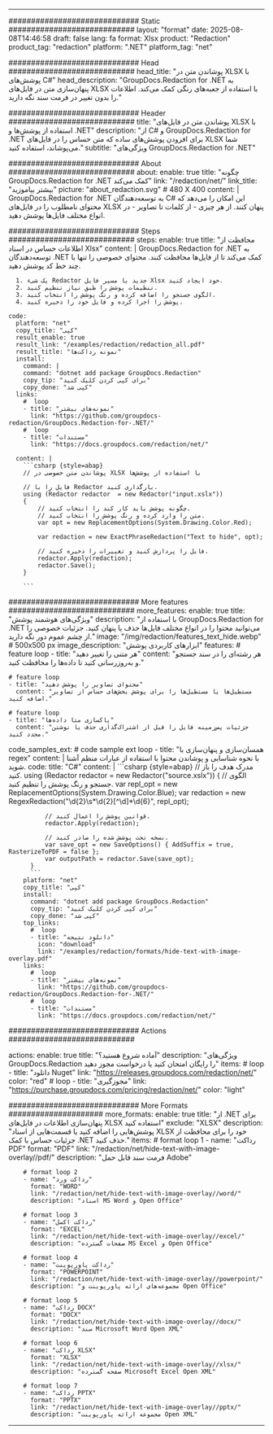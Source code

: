 
---
############################# Static ############################
layout: "format"
date:  2025-08-08T14:46:58
draft: false
lang: fa
format: Xlsx
product: "Redaction"
product_tag: "redaction"
platform: ".NET"
platform_tag: "net"

############################# Head ############################
head_title: "پوشاندن متن در XLSX با پوشش‌های C#"
head_description: "GroupDocs.Redaction for .NET به پنهان‌سازی متن در فایل‌های XLSX با استفاده از جعبه‌های رنگی کمک می‌کند. اطلاعات را بدون تغییر در فرمت سند نگه دارید."

############################# Header ############################
title: "پوشاندن متن در فایل‌های XLSX با استفاده از پوشش‌ها و .NET" 
description: "از C# و GroupDocs.Redaction for .NET برای افزودن پوشش‌های ساده که متن حساس را در فایل‌های XLSX شما می‌پوشاند، استفاده کنید."
subtitle: "ویژگی‌های GroupDocs.Redaction for .NET" 

############################# About ############################
about:
    enable: true
    title: "چگونه GroupDocs.Redaction for .NET کمک می‌کند"
    link: "/redaction/net/"
    link_title: "بیشتر بیاموزید"
    picture: "about_redaction.svg" # 480 X 400
    content: |
       GroupDocs.Redaction for .NET به توسعه‌دهندگان C# این امکان را می‌دهد که محتوای نامطلوب را در فایل‌های XLSX پنهان کنند. از هر چیزی - از کلمات تا تصاویر - در انواع مختلف فایل‌ها پوشش دهید.

############################# Steps ############################
steps:
    enable: true
    title: "محافظت از اطلاعات حساس در اسناد Xlsx"
    content: |
      GroupDocs.Redaction for .NET به توسعه‌دهندگان .NET کمک می‌کند تا از فایل‌ها محافظت کنند. محتوای خصوصی را تنها با چند خط کد پوشش دهید.
      
      1. یک شیء Redactor جدید با مسیر فایل Xlsx خود ایجاد کنید.
      2. تنظیمات پوشش را طبق نیاز تنظیم کنید.
      3. الگوی جستجو را اضافه کرده و رنگ پوشش را انتخاب کنید.
      4. پوشش را اجرا کرده و فایل خود را ذخیره کنید.
   
    code:
      platform: "net"
      copy_title: "کپی"
      result_enable: true
      result_link: "/examples/redaction/redaction_all.pdf"
      result_title: "نمونه رداکت‌ها"
      install:
        command: |
        command: "dotnet add package GroupDocs.Redaction"
        copy_tip: "برای کپی کردن کلیک کنید"
        copy_done: "کپی شد"
      links:
        #  loop
        - title: "نمونه‌های بیشتر"
          link: "https://github.com/groupdocs-redaction/GroupDocs.Redaction-for-.NET/"
        #  loop
        - title: "مستندات"
          link: "https://docs.groupdocs.com/redaction/net/"
          
      content: |
        ```csharp {style=abap}
        // پوشاندن متن خصوصی در XLSX با استفاده از پوشش‌ها

        // فایل را با Redactor بارگذاری کنید.
        using (Redactor redactor  = new Redactor("input.xslx"))
        {
            // چگونه پوشش باید کار کند را انتخاب کنید.
            // متن را وارد کرده و رنگ پوشش را انتخاب کنید.
            var opt = new ReplacementOptions(System.Drawing.Color.Red);
            
            var redaction = new ExactPhraseRedaction("Text to hide", opt);

            // فایل را پردازش کنید و تغییرات را ذخیره کنید.
            redactor.Apply(redaction);
            redactor.Save();
        }
        
        ```            


############################# More features ############################
more_features:
  enable: true
  title: "ویژگی‌های هوشمند پوشش"
  description: "با استفاده از GroupDocs.Redaction for .NET می‌توانید محتوا را در انواع مختلف فایل‌ها حذف یا پنهان کنید. جزئیات خصوصی را از چشم عموم دور نگه دارید."
  image: "/img/redaction/features_text_hide.webp" # 500x500 px
  image_description: "ابزارهای کاربردی پوشش"
  features:
    # feature loop
    - title: "هر متنی را تغییر دهید"
      content: "هر رشته‌ای را در سند جستجو و به‌روزرسانی کنید تا داده‌ها را محافظت کنید."

    # feature loop
    - title: "محتوای تصاویر را پوشش دهید"
      content: "مستطیل‌ها یا مستطیل‌ها را برای پوشش بخش‌های حساس از تصاویر اضافه کنید."

    # feature loop
    - title: "پاکسازی متا داده‌ها"
      content: "جزئیات پس‌زمینه فایل را قبل از اشتراک‌گذاری حذف یا نوشتن مجدد کنید."
      
  code_samples_ext:
    # code sample ext loop
    - title: "همسان‌سازی و پنهان‌سازی با regex"
      content: |
        با نحوه شناسایی و پوشاندن محتوا با استفاده از عبارات منظم آشنا شوید.
      code:
        title: "C#"
        content: |
          ```csharp {style=abap}
          //  مدرک هدف را باز کنید.
          using (Redactor redactor  = new Redactor("source.xslx"))
          {
              // الگوی جستجو و رنگ پوشش را تنظیم کنید.
              var repl_opt = new ReplacementOptions(System.Drawing.Color.Blue);
              var redaction = new RegexRedaction("\\d{2}\\s*\\d{2}[^\\d]*\\d{6}", repl_opt);

              // قوانین پوشش را اعمال کنید.
              redactor.Apply(redaction);

              // نسخه تحت پوشش شده را صادر کنید.
              var save_opt = new SaveOptions() { AddSuffix = true, RasterizeToPDF = false };
              var outputPath = redactor.Save(save_opt);
          }
          ```
        platform: "net"
        copy_title: "کپی"
        install:
          command: "dotnet add package GroupDocs.Redaction"
          copy_tip: "برای کپی کردن کلیک کنید"
          copy_done: "کپی شد"
        top_links:
          #  loop
          - title: "دانلود نتیجه"
            icon: "download"
            link: "/examples/redaction/formats/hide-text-with-image-overlay.pdf"
        links:
          #  loop
          - title: "نمونه‌های بیشتر"
            link: "https://github.com/groupdocs-redaction/GroupDocs.Redaction-for-.NET/"
          #  loop
          - title: "مستندات"
            link: "https://docs.groupdocs.com/redaction/net/"


############################# Actions ############################

actions:
  enable: true
  title: "آماده شروع هستید؟"
  description: "ویژگی‌های GroupDocs.Redaction را رایگان امتحان کنید یا درخواست مجوز دهید"
  items:
    #  loop
    - title: "دانلود Nuget"
      link: "https://releases.groupdocs.com/redaction/net/"
      color: "red"
        #  loop
    - title: "مجوزگیری"
      link: "https://purchase.groupdocs.com/pricing/redaction/net/"
      color: "light"


############################# More Formats #####################
more_formats:
    enable: true
    title: "از .NET برای پنهان‌سازی اطلاعات در فایل‌های XLSX استفاده کنید"
    exclude: "XLSX"
    description: "پوشش‌هایی را اضافه کنید یا قسمت‌هایی از اسناد XLSX خود را برای محافظت از جزئیات حساس با کمک .NET حذف کنید."
    items: 
        # format loop 1
        - name: "رداکت PDF"
          format: "PDF"
          link: "/redaction/net/hide-text-with-image-overlay//pdf/"
          description: "فرمت سند قابل حمل Adobe"

        # format loop 2
        - name: "رداکت ورد"
          format: "WORD"
          link: "/redaction/net/hide-text-with-image-overlay//word/"
          description: "اسناد MS Word و Open Office"
          
        # format loop 3
        - name: "رداکت اکسل"
          format: "EXCEL"
          link: "/redaction/net/hide-text-with-image-overlay//excel/"
          description: "صفحات گسترده MS Excel و Open Office"

        # format loop 4
        - name: "رداکت پاورپوینت"
          format: "POWERPOINT"
          link: "/redaction/net/hide-text-with-image-overlay//powerpoint/"
          description: "مجموعه‌های ارائه پاورپوینت و Open Office"

        # format loop 5
        - name: "رداکت DOCX"
          format: "DOCX"
          link: "/redaction/net/hide-text-with-image-overlay//docx/"
          description: "سند Microsoft Word Open XML"
          
        # format loop 6
        - name: "رداکت XLSX"
          format: "XLSX"
          link: "/redaction/net/hide-text-with-image-overlay//xlsx/"
          description: "صفحه گسترده Microsoft Excel Open XML"
          
        # format loop 7
        - name: "رداکت PPTX"
          format: "PPTX"
          link: "/redaction/net/hide-text-with-image-overlay//pptx/"
          description: "مجموعه ارائه پاورپوینت Open XML"


---